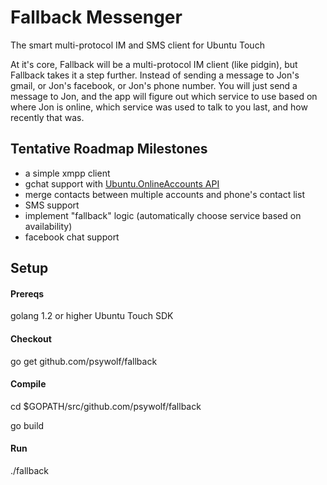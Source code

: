 Fallback Messenger
========

The smart multi-protocol IM and SMS client for Ubuntu Touch

At it's core, Fallback will be a multi-protocol IM client (like pidgin), but Fallback takes it a step further.  Instead of sending a message to Jon's gmail, or Jon's facebook, or Jon's phone number.  You will just send a message to Jon, and the app will figure out which service to use based on where Jon is online, which service was used to talk to you last, and how recently that was.

## Tentative Roadmap Milestones
- a simple xmpp client
- gchat support with [Ubuntu.OnlineAccounts API](http://developer.ubuntu.com/api/qml/sdk-14.04/Ubuntu.OnlineAccounts/)
- merge contacts between multiple accounts and phone's contact list
- SMS support
- implement "fallback" logic (automatically choose service based on availability)
- facebook chat support

## Setup
#### Prereqs
golang 1.2 or higher
Ubuntu Touch SDK

#### Checkout
go get github.com/psywolf/fallback


#### Compile
cd $GOPATH/src/github.com/psywolf/fallback

go build

#### Run
./fallback
